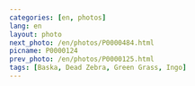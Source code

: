 ```yaml
---
categories: [en, photos]
lang: en
layout: photo
next_photo: /en/photos/P0000484.html
picname: P0000124
prev_photo: /en/photos/P0000125.html
tags: [Baska, Dead Zebra, Green Grass, Ingo]
---
```

